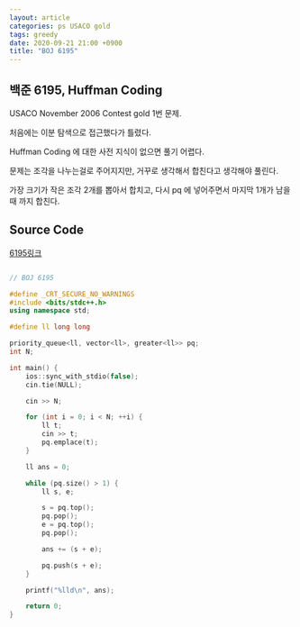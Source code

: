 ```yaml
---
layout: article
categories: ps USACO gold
tags: greedy
date: 2020-09-21 21:00 +0900
title: "BOJ 6195"
---
```


## 백준 6195, Huffman Coding

USACO November 2006 Contest gold 1번 문제.  

처음에는 이분 탐색으로 접근했다가 틀렸다.

Huffman Coding 에 대한 사전 지식이 없으면 풀기 어렵다.

문제는 조각을 나누는걸로 주어지지만, 거꾸로 생각해서 합친다고 생각해야 풀린다.

가장 크기가 작은 조각 2개를 뽑아서 합치고, 다시 pq 에 넣어주면서 마지막 1개가 남을 때 까지 합친다.


## Source Code

[6195링크](https://www.acmicpc.net/problem/6195) 

```cpp

// BOJ 6195

#define _CRT_SECURE_NO_WARNINGS
#include <bits/stdc++.h>
using namespace std;

#define ll long long

priority_queue<ll, vector<ll>, greater<ll>> pq;
int N;

int main() {
	ios::sync_with_stdio(false);
	cin.tie(NULL);

	cin >> N;

	for (int i = 0; i < N; ++i) {
		ll t;
		cin >> t;
		pq.emplace(t);
	}

	ll ans = 0;

	while (pq.size() > 1) {
		ll s, e;

		s = pq.top();
		pq.pop();
		e = pq.top();
		pq.pop();

		ans += (s + e);

		pq.push(s + e);
	}

	printf("%lld\n", ans);

	return 0;
}

```